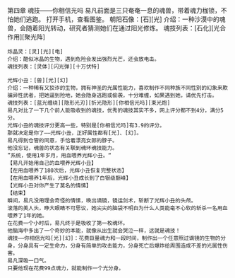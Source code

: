 第四章 魂技——你相信光吗
    易凡前面是三只奄奄一息的魂兽，带着魂力枷锁，不怕她们逃跑。
    打开手机，查看图鉴。
    朝阳石像：[石][光]
    介绍：一种沙漠中的魂兽，会随着阳光转动，研究者猜测她们在通过阳光修炼。
    魂技列表：[石化][光合作用][聚光阵]

    烁晶灵：[灵][光][电]
    介绍：酷似冰晶的生物，遇到危险会发出强烈光芒，还会放电击。
    魂技列表：[灵体][闪光弹][十万伏特]
    
    光辉小丑：[兽][光][幻]
    介绍：一种稀有又狡诈的生物，拥有神圣的光属性能力，喜欢制作不同种族不同性别的幻象来欺骗异性武者，把她逼到险地，她会隐身逃跑或偷袭，十分难缠，如果遇到她，请优先打击。
    魂技列表：[蓝光缠绕][隐形光刃][折光隐形][你相信光吗][束光炮]
    易凡对比了一下几个前人能吸收到的魂技，优秀的魂技其实不多，网上评分都不到4分，满分5分。
    光辉小丑的魂技评分更高一些，特别是[你相信光吗]有3.9的评分。
    那就决定是你了——光辉小丑，正好属性都有[光]、[幻]。
    易凡得到仓管的同意，手恰着漂亮女郎的脖子。
    他没忘记，魂兽的状态有关联到魂环魂技能力。
    ”系统，使用1年岁月，用血喂养光辉小丑。“
    【易凡开始用自己的血喂养光辉小丑】
    【在用血喂养了180次后，光辉小丑恢复完整状态】
    【在用血喂养1年后，光辉小丑成长到了白银级巅峰】
    【光辉小丑对你产生了莫名的情愫】
    【结束】
    瞬间，易凡没用理会奇怪的情愫，唤出谪镜，镜运剑术，斩断了光辉小丑的头颅。
    滚落的美人头，睁大眼睛不可思议，她尖尖的脑袋不明白为什么人类能毫不心软的斩杀一名用血喂养了1年的她。
    在花费一个小时后，易凡终于是吸收了第一枚魂环。
    他脑海中多出了一个奇妙的本能，就像从出生就会哭泣一样，这就是魂技！
    魂技——你相信光吗[光][幻]：花费巨量魂力和一段时间，制作出一个任意照过谪镜的生物的分身，分身具有一定生命力，分身有简单的攻击能力，分身死亡后爆炸给周围造成不差的光属性伤害。
    易凡深吸一口气。
    只要他现在花费99点魂力，就能制作一个光分身。
    